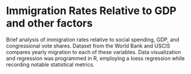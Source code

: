 # Immigration Rates Relative to GDP and other factors 
Brief analysis of immigration rates relative to social spending, GDP, and congressional vote shares. Dataset from the World Bank and USCIS compares yearly migration to each of these variables. Data visualization and regression was programmed in R, employing a loess regression while recording notable statistical metrics.  
